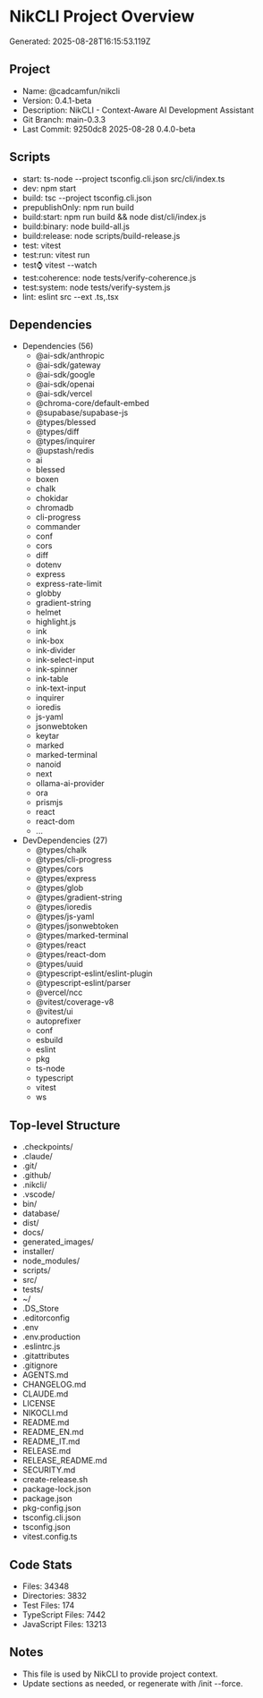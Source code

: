 # NikCLI Project Overview

Generated: 2025-08-28T16:15:53.119Z

## Project

- Name: @cadcamfun/nikcli
- Version: 0.4.1-beta
- Description: NikCLI - Context-Aware AI Development Assistant
- Git Branch: main-0.3.3
- Last Commit: 9250dc8 2025-08-28 0.4.0-beta

## Scripts

- start: ts-node --project tsconfig.cli.json src/cli/index.ts
- dev: npm start
- build: tsc --project tsconfig.cli.json
- prepublishOnly: npm run build
- build:start: npm run build && node dist/cli/index.js
- build:binary: node build-all.js
- build:release: node scripts/build-release.js
- test: vitest
- test:run: vitest run
- test:watch: vitest --watch
- test:coherence: node tests/verify-coherence.js
- test:system: node tests/verify-system.js
- lint: eslint src --ext .ts,.tsx

## Dependencies

- Dependencies (56)
  - @ai-sdk/anthropic
  - @ai-sdk/gateway
  - @ai-sdk/google
  - @ai-sdk/openai
  - @ai-sdk/vercel
  - @chroma-core/default-embed
  - @supabase/supabase-js
  - @types/blessed
  - @types/diff
  - @types/inquirer
  - @upstash/redis
  - ai
  - blessed
  - boxen
  - chalk
  - chokidar
  - chromadb
  - cli-progress
  - commander
  - conf
  - cors
  - diff
  - dotenv
  - express
  - express-rate-limit
  - globby
  - gradient-string
  - helmet
  - highlight.js
  - ink
  - ink-box
  - ink-divider
  - ink-select-input
  - ink-spinner
  - ink-table
  - ink-text-input
  - inquirer
  - ioredis
  - js-yaml
  - jsonwebtoken
  - keytar
  - marked
  - marked-terminal
  - nanoid
  - next
  - ollama-ai-provider
  - ora
  - prismjs
  - react
  - react-dom
  - ...
- DevDependencies (27)
  - @types/chalk
  - @types/cli-progress
  - @types/cors
  - @types/express
  - @types/glob
  - @types/gradient-string
  - @types/ioredis
  - @types/js-yaml
  - @types/jsonwebtoken
  - @types/marked-terminal
  - @types/react
  - @types/react-dom
  - @types/uuid
  - @typescript-eslint/eslint-plugin
  - @typescript-eslint/parser
  - @vercel/ncc
  - @vitest/coverage-v8
  - @vitest/ui
  - autoprefixer
  - conf
  - esbuild
  - eslint
  - pkg
  - ts-node
  - typescript
  - vitest
  - ws

## Top-level Structure

- .checkpoints/
- .claude/
- .git/
- .github/
- .nikcli/
- .vscode/
- bin/
- database/
- dist/
- docs/
- generated_images/
- installer/
- node_modules/
- scripts/
- src/
- tests/
- ~/
- .DS_Store
- .editorconfig
- .env
- .env.production
- .eslintrc.js
- .gitattributes
- .gitignore
- AGENTS.md
- CHANGELOG.md
- CLAUDE.md
- LICENSE
- NIKOCLI.md
- README.md
- README_EN.md
- README_IT.md
- RELEASE.md
- RELEASE_README.md
- SECURITY.md
- create-release.sh
- package-lock.json
- package.json
- pkg-config.json
- tsconfig.cli.json
- tsconfig.json
- vitest.config.ts

## Code Stats

- Files: 34348
- Directories: 3832
- Test Files: 174
- TypeScript Files: 7442
- JavaScript Files: 13213

## Notes

- This file is used by NikCLI to provide project context.
- Update sections as needed, or regenerate with /init --force.
